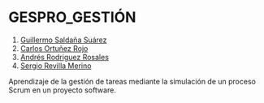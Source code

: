 # GESPRO_GESTIÓN

  1. [Guillermo Saldaña Suárez](https://github.com/GuillermoSaldana) 
  2. [Carlos Ortuñez Rojo](https://github.com/CarlosOrtu)
  3. [Andrés Rodriguez Rosales](https://github.com/andriu99)
  4. [Sergio Revilla Merino](https://github.com/srevilla999)
  
Aprendizaje de la gestión de tareas mediante la simulación de un proceso Scrum en un proyecto software.
